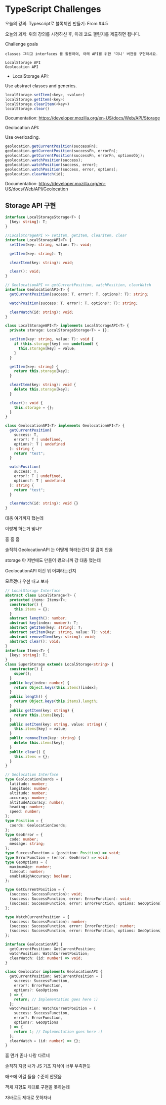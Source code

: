 # TypeScript Challenges

오늘의 강의: Typescript로 블록체인 만들기: From #4.5

오늘의 과제: 위의 강의를 시청하신 후, 아래 코드 챌린지를 제출하면 됩니다.

Challenge goals

    classes 그리고 interfaces 를 활용하여, 아래 API를 위한 '미니' 버전을 구현하세요.

    LocalStorage API
    Geolocation API

- LocalStorage API:

Use abstract classes and generics.

```ts
localStorage.setItem(<key>, <value>)
localStorage.getItem(<key>)
localStorage.clearItem(<key>)
localStorage.clear()
```

Documentation: https://developer.mozilla.org/en-US/docs/Web/API/Storage

Geolocation API:

Use overloading.

```ts
geolocation.getCurrentPosition(successFn);
geolocation.getCurrentPosition(successFn, errorFn);
geolocation.getCurrentPosition(successFn, errorFn, optionsObj);
geolocation.watchPosition(success);
geolocation.watchPosition(success, error);
geolocation.watchPosition(success, error, options);
geolocation.clearWatch(id);
```

Documentation: https://developer.mozilla.org/en-US/docs/Web/API/Geolocation

## Storage API 구현

```ts
interface LocalStorageStorage<T> {
  [key: string]: T;
}

//LocalStorageAPI >> setItem, getItem, clearItem, clear
interface LocalStorageAPI<T> {
  setItem(key: string, value: T): void;

  getItem(key: string): T;

  clearItem(key: string): void;

  clear(): void;
}

// GeolocationAPI >> getCurrentPosition, watchPosition, clearWatch
interface GeolocationAPI<T> {
  getCurrentPosition(success: T, error?: T, options?: T): string;

  watchPosition(success: T, error?: T, options?: T): string;

  clearWatch(id: string): void;
}

class LocalStorageAPI<T> implements LocalStorageAPI<T> {
  private storage: LocalStorageStorage<T> = {};

  setItem(key: string, value: T): void {
    if (this.storage[key] === undefined) {
      this.storage[key] = value;
    }
  }

  getItem(key: string) {
    return this.storage[key];
  }

  clearItem(key: string): void {
    delete this.storage[key];
  }

  clear(): void {
    this.storage = {};
  }
}

class GeolocationAPI<T> implements GeolocationAPI<T> {
  getCurrentPosition(
    success: T,
    error?: T | undefined,
    options?: T | undefined
  ): string {
    return "test";
  }

  watchPosition(
    success: T,
    error?: T | undefined,
    options?: T | undefined
  ): string {
    return "test";
  }

  clearWatch(id: string): void {}
}
```

대충 여기까지 했는데

이렇게 하는거 맞나?

흠 흠 흠

솔직히 GeolocationAPI 는 어떻게 하라는건지 잘 감이 안옴

storage 야 저번에도 만들어 봤으니까 걍 대충 했는데

GeolocationAPI 이건 뭐 어쩌라는건지

모르겠다 우선 내고 보자

```ts
// LocalStorage Interface
abstract class LocalStorage<T> {
  protected items: Items<T>;
  constructor() {
    this.items = {};
  }
  abstract length(): number;
  abstract key(index: number): T;
  abstract getItem(key: string): T;
  abstract setItem(key: string, value: T): void;
  abstract removeItem(key: string): void;
  abstract clear(): void;
}
interface Items<T> {
  [key: string]: T;
}
class SuperStorage extends LocalStorage<string> {
  constructor() {
    super();
  }
  public key(index: number) {
    return Object.keys(this.items)[index];
  }
  public length() {
    return Object.keys(this.items).length;
  }
  public getItem(key: string) {
    return this.items[key];
  }
  public setItem(key: string, value: string) {
    this.items[key] = value;
  }
  public removeItem(key: string) {
    delete this.items[key];
  }
  public clear() {
    this.items = {};
  }
}

// Geolocation Interface
type GeolocationCoords = {
  latitude: number;
  longitude: number;
  altitude: number;
  accuracy: number;
  altitudeAccuracy: number;
  heading: number;
  speed: number;
};
type Position = {
  coords: GeolocationCoords;
};
type GeoError = {
  code: number;
  message: string;
};
type SuccessFunction = (position: Position) => void;
type ErrorFunction = (error: GeoError) => void;
type GeoOptions = {
  maximumAge: number;
  timeout: number;
  enableHighAccuracy: boolean;
};

type GetCurrentPosition = {
  (success: SuccessFunction): void;
  (success: SuccessFunction, error: ErrorFunction): void;
  (success: SuccessFunction, error: ErrorFunction, options: GeoOptions): void;
};

type WatchCurrentPosition = {
  (success: SuccessFunction): number;
  (success: SuccessFunction, error: ErrorFunction): number;
  (success: SuccessFunction, error: ErrorFunction, options: GeoOptions): number;
};

interface GeolocationAPI {
  getCurrentPosition: GetCurrentPosition;
  watchPosition: WatchCurrentPosition;
  clearWatch: (id: number) => void;
}

class Geolocator implements GeolocationAPI {
  getCurrentPosition: GetCurrentPosition = (
    success: SuccessFunction,
    error?: ErrorFunction,
    options?: GeoOptions
  ) => {
    return; // Implementation goes here :)
  };
  watchPosition: WatchCurrentPosition = (
    success: SuccessFunction,
    error?: ErrorFunction,
    options?: GeoOptions
  ) => {
    return 1; // Implementation goes here :)
  };
  clearWatch = (id: number) => {};
}
```

흠 먼가 존나 나랑 다르네

솔직히 지금 내가 JS 기초 지식이 너무 부족한듯

애초에 이걸 들을 수준이 안됐음

객체 지향도 제대로 구현을 못하는데

자바로도 제대로 못하자너
